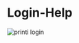 # Login-Help

![printi login](https://user-images.githubusercontent.com/91881106/161402883-63ecea41-a097-4289-b1a1-a14cd36e2db6.png)
